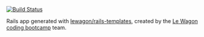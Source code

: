 [![Build Status](https://travis-ci.com/bluepostit/product_hunt_clone_340.svg?branch=master)](https://travis-ci.com/bluepostit/product_hunt_clone_340)

Rails app generated with [lewagon/rails-templates](https://github.com/lewagon/rails-templates), created by the [Le Wagon coding bootcamp](https://www.lewagon.com) team.
